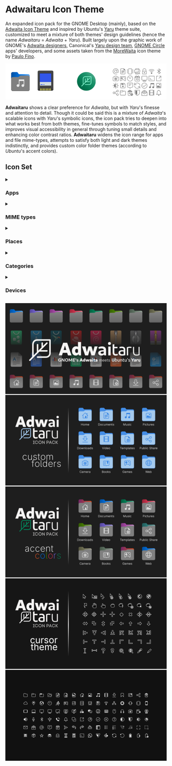 # Adwaitaru Icon Theme
An expanded icon pack for the GNOME Desktop (mainly), based on the [Adwaita Icon Theme](https://gitlab.gnome.org/GNOME/adwaita-icon-theme) and inspired by Ubuntu's [Yaru](https://github.com/ubuntu/yaru) theme suite, customized to meet a mixture of both themes' design guidelines (hence the name _Adwaitaru_ = _Adwaita_ + _Yaru_).
Built largely upon the graphic work of GNOME's [Adwaita designers](https://gitlab.gnome.org/GNOME/adwaita-icon-theme/-/blob/master/AUTHORS), Canonical's [Yaru design team](https://github.com/ubuntu/yaru/blob/master/icons/AUTHORS), [GNOME Circle](https://apps.gnome.org/#circle) apps' developers, and some assets taken from the [MoreWaita](https://github.com/somepaulo/MoreWaita) icon theme by [Paulo Fino](https://github.com/somepaulo).

![Adwaitaru Icons](./assets/logo.png)

**Adwaitaru** shows a clear preference for *Adwaita*, but with *Yaru*'s finesse and attention to detail. Though it could be said this is a mixture of *Adwaita*'s scalable icons with *Yaru*'s symbolic icons, the icon pack tries to deepen into what works best from both themes, fine-tunes symbols to match styles, and improves visual accessibility in general through tuning small details and enhancing color contrast ratios. **Adwaitaru** widens the icon range for apps and file mime-types, attempts to satisfy both light and dark themes indistinctly, and provides custom color folder themes (according to *Ubuntu*'s accent colors).

## Icon Set

<details>
<summary><h3>Apps</h3></summary>

![icon](./Adwaitaru/scalable/apps/alacritty.svg "Alacritty")
![icon](./Adwaitaru/scalable/apps/app-center.svg "App Center")
![icon](./Adwaitaru/scalable/apps/ardour.svg "Ardour")
![icon](./Adwaitaru/scalable/apps/audacity.svg "Audacity")
![icon](./Adwaitaru/scalable/apps/cemu.svg "Cemu")
![icon](./Adwaitaru/scalable/apps/chrome.svg "Chrome")
![icon](./Adwaitaru/scalable/apps/chromium.svg "Chromium")
![icon](./Adwaitaru/scalable/apps/darktable.svg "Darktable")
![icon](./Adwaitaru/scalable/apps/resolve.svg "DaVinci Resolve")
![icon](./Adwaitaru/scalable/apps/discord.svg "Discord")
![icon](./Adwaitaru/scalable/apps/dolphin-emu.svg "Dolphin Emulator")
![icon](./Adwaitaru/scalable/apps/firefox.svg "Firefox")
![icon](./Adwaitaru/scalable/apps/firefox-focus.svg "Firefox Focus")
![icon](./Adwaitaru/scalable/apps/firefox-nightly.svg "Firefox Nightly")
![icon](./Adwaitaru/scalable/apps/firefox-developer-edition.svg "Firefox Developer Edition")
![icon](./Adwaitaru/scalable/apps/fleet.svg "Fleet")
![icon](./Adwaitaru/scalable/apps/org.gnome.baobab.svg "GNOME Baobab")
![icon](./Adwaitaru/scalable/apps/org.gnome.Boxes.svg "GNOME Boxes")
![icon](./Adwaitaru/scalable/apps/org.gnome.brasero.svg "GNOME Brasero")
![icon](./Adwaitaru/scalable/apps/org.gnome.Calculator.svg "GNOME Calculator")
![icon](./Adwaitaru/scalable/apps/org.gnome.Calendar.svg "GNOME Calendar")
![icon](./Adwaitaru/scalable/apps/org.gnome.Characters.svg "GNOME Characters")
![icon](./Adwaitaru/scalable/apps/org.gnome.font-viewer.svg "GNOME Fonts")
![icon](./Adwaitaru/scalable/apps/org.gnome.clocks.svg "GNOME Clock")
![icon](./Adwaitaru/scalable/apps/org.gnome.Connections.svg "GNOME Connections")
![icon](./Adwaitaru/scalable/apps/org.gnome.Contacts.svg "GNOME Contacts")
![icon](./Adwaitaru/scalable/apps/org.gnome.DejaDup.svg "GNOME BackUps")
![icon](./Adwaitaru/scalable/apps/org.gnome.Devhelp.svg "GNOME Developer Help")
![icon](./Adwaitaru/scalable/apps/org.gnome.eog.svg "Eye of GNOME")
![icon](./Adwaitaru/scalable/apps/org.gnome.Loupe.svg "GNOME Loupe")
![icon](./Adwaitaru/scalable/apps/org.gnome.Epiphany.svg "GNOME Epiphany Browser")
![icon](./Adwaitaru/scalable/apps/okular.svg "Okular")
![icon](./Adwaitaru/scalable/apps/org.gnome.Evince.svg "GNOME Evince Reader")
![icon](./Adwaitaru/scalable/apps/org.gnome.Papers.svg "GNOME Papers")
![icon](./Adwaitaru/scalable/apps/org.gnome.Extensions.svg "GNOME Extensions")
![icon](./Adwaitaru/scalable/apps/org.gnome.FileRoller.svg "GNOME File Roller")
![icon](./Adwaitaru/scalable/apps/org.gnome.Glade.svg "GNOME Glade Designer")
![icon](./Adwaitaru/scalable/apps/org.gnome.yelp.svg "GNOME Help")
![icon](./Adwaitaru/scalable/apps/org.gnome.Logs.svg "GNOME Logs")
![icon](./Adwaitaru/scalable/apps/org.gnome.Maps.svg "GNOME Maps")
![icon](./Adwaitaru/scalable/apps/org.gnome.Mahjongg.svg "GNOME Mahjongg")
![icon](./Adwaitaru/scalable/apps/org.gnome.Mines.svg "GNOME MineSweeper")
![icon](./Adwaitaru/scalable/apps/org.gnome.Music.svg "GNOME Music")
![icon](./Adwaitaru/scalable/apps/org.gnome.Rhythmbox3.svg "RhythmBox")
![icon](./Adwaitaru/scalable/apps/org.gnome.Nautilus.svg "GNOME Nautilus File Explorer")
![icon](./Adwaitaru/scalable/apps/org.gnome.Photos.svg "GNOME Photos")
![icon](./Adwaitaru/scalable/apps/org.gnome.Podcasts.svg "GNOME Podcasts")
![icon](./Adwaitaru/scalable/apps/org.gnome.seahorse.Application.svg "GNOME SeaHorse")
![icon](./Adwaitaru/scalable/apps/org.gnome.Settings.svg "GNOME Settings")
![icon](./Adwaitaru/scalable/apps/org.gnome.Shotwell.svg "ShotWell")
![icon](./Adwaitaru/scalable/apps/org.gnome.SimpleScan.svg "GNOME SimpleScan")
![icon](./Adwaitaru/scalable/apps/org.gnome.Snapshot.svg "GNOME SnapShot")
![icon](./Adwaitaru/scalable/apps/org.gnome.Software.svg "GNOME Software Store")
![icon](./Adwaitaru/scalable/apps/org.gnome.Sysprof.svg "GNOME System Proof")
![icon](./Adwaitaru/scalable/apps/org.gnome.Console.svg "GNOME Console")
![icon](./Adwaitaru/scalable/apps/org.gnome.Terminal.svg "GNOME Terminal")
![icon](./Adwaitaru/scalable/apps/org.gnome.SystemMonitor.svg "GNOME System Monitor")
![icon](./Adwaitaru/scalable/apps/org.gnome.TextEditor.svg "GNOME Text Editor")
![icon](./Adwaitaru/scalable/apps/org.gnome.Todo.hicolor.svg "GNOME To-Do Lists")
![icon](./Adwaitaru/scalable/apps/gnome-tweak-tool.svg "GNOME Tweaks")
![icon](./Adwaitaru/scalable/apps/org.gnome.Totem.svg "GNOME Video")
![icon](./Adwaitaru/scalable/apps/org.gnome.Weather.svg "GNOME Weather")
![icon](./Adwaitaru/scalable/apps/org.gnome.Tour.svg "GNOME Welcome Tour")
![icon](./Adwaitaru/scalable/apps/org.gnome.World.Secrets.svg "GNOME Secrets")
![icon](./Adwaitaru/scalable/apps/org.gnome.DiskUtility.svg "GNOME Disks")
![icon](./Adwaitaru/scalable/apps/gparted.svg "GParted")
![icon](./Adwaitaru/scalable/apps/gsmartcontrol.svg "GSmartControl")
![icon](./Adwaitaru/scalable/apps/ubiquity.svg "Ubiquity")
![icon](./Adwaitaru/scalable/apps/se.sjoerd.Graphs.svg "Graphs")
![icon](./Adwaitaru/scalable/apps/dev.Cogitri.Health.svg "Health")
![icon](./Adwaitaru/scalable/apps/joplin.svg "Joplin")
![icon](./Adwaitaru/scalable/apps/re.sonny.Junction.svg "Junction")
![icon](./Adwaitaru/scalable/apps/karbon.svg "Karbon")
![icon](./Adwaitaru/scalable/apps/kdenlive.svg "KDEnlive")
![icon](./Adwaitaru/scalable/apps/elisa.svg "Elisa")
![icon](./Adwaitaru/scalable/apps/labplot.svg "LabPlot")
![icon](./Adwaitaru/scalable/apps/libreoffice-main.svg "LibreOffice StartCenter")
![icon](./Adwaitaru/scalable/apps/libreoffice-base.svg "LibreOffice Base")
![icon](./Adwaitaru/scalable/apps/libreoffice-calc.svg "LibreOffice Calc")
![icon](./Adwaitaru/scalable/apps/libreoffice-draw.svg "LibreOffice Draw")
![icon](./Adwaitaru/scalable/apps/libreoffice-impress.svg "LibreOffice Impress")
![icon](./Adwaitaru/scalable/apps/libreoffice-math.svg "LibreOffice Math")
![icon](./Adwaitaru/scalable/apps/libreoffice-writer.svg "LibreOffice Writer")
![icon](./Adwaitaru/scalable/apps/menu-editor.svg "Libre Menu Editor")
![icon](./Adwaitaru/scalable/apps/lmms.svg "Linux Multimedia Studio")
![icon](./Adwaitaru/scalable/apps/livepatch.svg "LivePatch")
![icon](./Adwaitaru/scalable/apps/lutris.svg "Lutris")
![icon](./Adwaitaru/scalable/apps/microsoft-edge.svg "Microsoft Edge")
![icon](./Adwaitaru/scalable/apps/musescore.svg "MuseScore")
![icon](./Adwaitaru/scalable/apps/obsidian.svg "Obsidian")
![icon](./Adwaitaru/scalable/apps/onlyoffice.svg "OnlyOffice")
![icon](./Adwaitaru/scalable/apps/openvpn.svg "OpenVPN")
![icon](./Adwaitaru/scalable/apps/opera.svg "Opera")
![icon](./Adwaitaru/scalable/categories/applications-education.svg "PaperWork")
![icon](./Adwaitaru/scalable/apps/dev.tchx84.Portfolio.svg "Portfolio")
![icon](./Adwaitaru/scalable/apps/portmaster.svg "PortMaster")
![icon](./Adwaitaru/scalable/apps/protonvpn.svg "Proton VPN")
![icon](./Adwaitaru/scalable/apps/qgis.svg "QGIS")
![icon](./Adwaitaru/scalable/apps/rawtherapee.svg "RawTherapee")
![icon](./Adwaitaru/scalable/apps/rnote.svg "Rnote")
![icon](./Adwaitaru/scalable/apps/scribus.svg "Scribus")
![icon](./Adwaitaru/scalable/apps/sioyek.svg "Sioyek")
![icon](./Adwaitaru/scalable/apps/software-properties.svg "Software Properties")
![icon](./Adwaitaru/scalable/apps/software-updater.svg "Software Updater")
![icon](./Adwaitaru/scalable/apps/spotify.svg "Spotify")
![icon](./Adwaitaru/scalable/apps/steam.svg "Steam")
![icon](./Adwaitaru/scalable/apps/stremio.svg "Stremio")
![icon](./Adwaitaru/scalable/apps/sublime-text.svg "Sublime Text")
![icon](./Adwaitaru/scalable/apps/synaptic.svg "Synaptic Package Manager")
![icon](./Adwaitaru/scalable/apps/thunderbird.svg "Thunderbird")
![icon](./Adwaitaru/scalable/apps/timeshift.svg "TimeShift")
![icon](./Adwaitaru/scalable/apps/tor.svg "TOR Browser")
![icon](./Adwaitaru/scalable/apps/me.iepure.devtoolbox.svg "Developer Toolbox")
![icon](./Adwaitaru/scalable/apps/vlc.svg "VLC")
![icon](./Adwaitaru/scalable/apps/whatsapp.svg "WhatsApp")
![icon](./Adwaitaru/scalable/apps/re.sonny.Workbench.svg "Workbench")
![icon](./Adwaitaru/scalable/apps/notesnook.svg "NoteSnook")
![icon](./Adwaitaru/scalable/apps/zed.svg "Zed")
![icon](./Adwaitaru/scalable/apps/zen-browser.svg "Zen Browser")
![icon](./Adwaitaru/scalable/apps/zettlr.svg "Zettlr")
</details>
<details>
<summary><h3>MIME types</h3></summary>

![icon](./Adwaitaru/scalable/mimetypes/application-x-executable.svg "Executable")
![icon](./Adwaitaru/scalable/mimetypes/application-x-sharedlib.svg "Shared Library")
![icon](./Adwaitaru/scalable/mimetypes/application-vnd.appimage.svg "AppImage")
![icon](./Adwaitaru/scalable/mimetypes/text-x-dart.svg "Dart File/Application")
![icon](./Adwaitaru/scalable/mimetypes/application-x-ms-dos-executable.svg "Windows Native Application")
![icon](./Adwaitaru/scalable/mimetypes/application-apk.svg "Android App")
![icon](./Adwaitaru/scalable/mimetypes/package-x-generic.svg "Generic Package")
![icon](./Adwaitaru/scalable/mimetypes/x-package-repository.svg "Package Repository")
![icon](./Adwaitaru/scalable/mimetypes/application-x-rar.svg "RAR File")
![icon](./Adwaitaru/scalable/mimetypes/application-x-addon.svg "Extension")
![icon](./Adwaitaru/scalable/mimetypes/font-x-generic.svg "Font File")
![icon](./Adwaitaru/scalable/mimetypes/image-x-generic.svg "Generic Image")
![icon](./Adwaitaru/scalable/mimetypes/image-jpeg.svg "Joint Photography (JPG/JPEG)")
![icon](./Adwaitaru/scalable/mimetypes/image-tiff.svg "Tagged Image (TIFF)")
![icon](./Adwaitaru/scalable/mimetypes/image-gif.svg "Graphics Interchange (GIF)")
![icon](./Adwaitaru/scalable/mimetypes/image-svg+xml.svg "Scalable Vector Graphic (SVG)")
![icon](./Adwaitaru/scalable/mimetypes/image-bmp.svg "BitMap (BMP)")
![icon](./Adwaitaru/scalable/mimetypes/image-ico.svg "Icon")
![icon](./Adwaitaru/scalable/mimetypes/image-png.svg "Portable Networks Graphic (PNG)")
![icon](./Adwaitaru/scalable/mimetypes/image-x-cursor.svg "Cursor")
![icon](./Adwaitaru/scalable/mimetypes/rom.svg "ROM File")
![icon](./Adwaitaru/scalable/mimetypes/application-x-note.svg "Note")
![icon](./Adwaitaru/scalable/mimetypes/video-x-generic.svg "Video")
![icon](./Adwaitaru/scalable/mimetypes/audio-x-generic.svg "Audio")
![icon](./Adwaitaru/scalable/mimetypes/audio-x-playlist.svg "Playlist")
![icon](./Adwaitaru/scalable/apps/org.gnome.Podcasts.svg "Podcast")
![icon](./Adwaitaru/scalable/mimetypes/application-x-firmware.svg "Firmware")
![icon](./Adwaitaru/scalable/mimetypes/application-certificate.svg "Certificate")
![icon](./Adwaitaru/scalable/mimetypes/application-pgp-encrypted.svg "PGP Encrypted")
![icon](./Adwaitaru/scalable/mimetypes/application-pgp-keys.svg "PGP Key")
![icon](./Adwaitaru/scalable/mimetypes/application-pgp-signature.svg "PGP Signature")
![icon](./Adwaitaru/scalable/mimetypes/application-x-hwp.svg "HWP/HWPX File")
![icon](./Adwaitaru/scalable/mimetypes/application-drawing.svg "Generic Drawing / GIMP File (XCF)")
![icon](./Adwaitaru/scalable/mimetypes/application-x-krita.svg "Krita Drawing")
![icon](./Adwaitaru/scalable/mimetypes/application-epub+zip.svg "eBook")
![icon](./Adwaitaru/scalable/mimetypes/application-geo+json.svg "Map")
![icon](./Adwaitaru/scalable/mimetypes/application-x-desktop.svg "Desktop File")
![icon](./Adwaitaru/scalable/mimetypes/application-x-partial-download.svg "Torrent / Partial Download")
![icon](./Adwaitaru/scalable/mimetypes/application-x-cd-image.svg "ISO/CD Image")
![icon](./Adwaitaru/scalable/mimetypes/application-x-compressed-iso.svg "Compressed ISO/CD Image")
![icon](./Adwaitaru/scalable/mimetypes/message.svg "Message")
![icon](./Adwaitaru/scalable/mimetypes/application-x-rss+xml.svg "RSS Feed")
![icon](./Adwaitaru/scalable/mimetypes/application-pdf.svg "Portable Document (PDF)")
![icon](./Adwaitaru/scalable/mimetypes/application-postscript.svg "PostScript (EPS)")
![icon](./Adwaitaru/scalable/mimetypes/application-xps.svg "XPS Document")
![icon](./Adwaitaru/scalable/mimetypes/application-rnote.svg "Rnote")
![icon](./Adwaitaru/scalable/mimetypes/application-vnd.font-fontforge-sfd.svg "FontForge Project")
![icon](./Adwaitaru/scalable/mimetypes/application-x-xopp.svg "Xopp File")
![icon](./Adwaitaru/scalable/mimetypes/application-vnd.comicbook+zip.svg "Comic Book")
![icon](./Adwaitaru/scalable/mimetypes/application-x-musescore.svg "Sheet Music / MuseScore File")
![icon](./Adwaitaru/scalable/mimetypes/text-x-sql.svg "Database")
![icon](./Adwaitaru/scalable/mimetypes/x-office-calendar.svg "Calendar")
![icon](./Adwaitaru/scalable/mimetypes/x-office-contact.svg "Contact")
![icon](./Adwaitaru/scalable/mimetypes/document.svg "Generic Document")
![icon](./Adwaitaru/scalable/mimetypes/x-office-document.svg "Office Document")
![icon](./Adwaitaru/scalable/mimetypes/x-office-document-template.svg "Office Document Template")
![icon](./Adwaitaru/scalable/mimetypes/x-office-presentation.svg "Office Presentation")
![icon](./Adwaitaru/scalable/mimetypes/x-office-presentation-template.svg "Office Presentation Template")
![icon](./Adwaitaru/scalable/mimetypes/x-office-spreadsheet.svg "Office Spreadsheet")
![icon](./Adwaitaru/scalable/mimetypes/x-office-spreadsheet-template.svg "Office Spreadsheet Template")
![icon](./Adwaitaru/scalable/mimetypes/x-office-drawing.svg "Office Drawing")
![icon](./Adwaitaru/scalable/mimetypes/text-mathml.svg "Math Formula")
![icon](./Adwaitaru/scalable/mimetypes/application-vnd.ms-access.svg "Microsoft Access Database")
![icon](./Adwaitaru/scalable/mimetypes/application-vnd.ms-excel.svg "Microsoft Excel Sheet")
![icon](./Adwaitaru/scalable/mimetypes/application-msonenote.svg "Microsoft OneNote Notebook")
![icon](./Adwaitaru/scalable/mimetypes/application-msoutlook.svg "Microsoft Outlook Mail")
![icon](./Adwaitaru/scalable/mimetypes/application-vnd.ms-powerpoint.svg "Microsoft PowerPoint Presentation")
![icon](./Adwaitaru/scalable/mimetypes/application-vnd.ms-project.svg "Microsoft Project")
![icon](./Adwaitaru/scalable/mimetypes/application-vnd.ms-publisher.svg "Microsoft Publisher Design")
![icon](./Adwaitaru/scalable/mimetypes/application-vnd.ms-word.svg "Microsoft Word Document")
![icon](./Adwaitaru/scalable/mimetypes/wps-office-doc.svg "WPS Word Document")
![icon](./Adwaitaru/scalable/mimetypes/wps-office-ppt.svg "WPS Presentation")
![icon](./Adwaitaru/scalable/mimetypes/wps-office-xls.svg "WPS Spreadsheet")
![icon](./Adwaitaru/scalable/apps/google-docs.svg "Google Document")
![icon](./Adwaitaru/scalable/apps/google-sheets.svg "Google SpreadSheet")
![icon](./Adwaitaru/scalable/apps/google-slides.svg "Google Slideshow")
![icon](./Adwaitaru/scalable/apps/google-drawing.svg "Google Drawing")
![icon](./Adwaitaru/scalable/apps/google-forms.svg "Google Form")
![icon](./Adwaitaru/scalable/apps/google-sites.svg "Google WebSite")
![icon](./Adwaitaru/scalable/apps/google-my-maps.svg "Google Map")
![icon](./Adwaitaru/scalable/apps/google-script.svg "Google Script")
![icon](./Adwaitaru/scalable/mimetypes/application-vnd.iccprofile.svg "Color Profile")
![icon](./Adwaitaru/scalable/mimetypes/application-x-theme.svg "Custom Theme")
![icon](./Adwaitaru/scalable/mimetypes/application-mathematica.svg "Mathematica File")
![icon](./Adwaitaru/scalable/mimetypes/application-vnd.wolfram.player.svg "Mathematica Player")
![icon](./Adwaitaru/scalable/mimetypes/application-vnd.wolfram.mathematica.package.svg "Mathematica Package")
![icon](./Adwaitaru/scalable/mimetypes/application-x-ardour.svg "Ardour Project")
![icon](./Adwaitaru/scalable/mimetypes/application-x-audacity-project.svg "Audacity Project")
![icon](./Adwaitaru/scalable/mimetypes/application-x-lmms-project.svg "Linux Multimedia (LMMS) Project")
![icon](./Adwaitaru/scalable/mimetypes/application-vnd.scribus.svg "Scribus Design")
![icon](./Adwaitaru/scalable/mimetypes/application-x-free.svg "Lunacy/Sketch File")
![icon](./Adwaitaru/scalable/mimetypes/application-x-bittorrent.svg "BitTorrent")
![icon](./Adwaitaru/scalable/mimetypes/application-vnd.flowblade-project.svg "FlowBlade Project")
![icon](./Adwaitaru/scalable/mimetypes/text-x-xptv.svg "Pitivi Video Edition")
![icon](./Adwaitaru/scalable/mimetypes/model.svg "Generic Model")
![icon](./Adwaitaru/scalable/mimetypes/application-x-glade.svg "Glade Interface Design")
![icon](./Adwaitaru/scalable/mimetypes/application-x-godot-project.svg "Godot Project/Resource/Scene")
![icon](./Adwaitaru/scalable/mimetypes/application-x-karbon.svg "Karbon Design")
![icon](./Adwaitaru/scalable/mimetypes/application-x-kdenlive.svg "KDENlive Video")
![icon](./Adwaitaru/scalable/mimetypes/application-x-labplot.svg "LabPlot File")
![icon](./Adwaitaru/scalable/mimetypes/application-software.svg "Software App")
![icon](./Adwaitaru/scalable/mimetypes/application-x-deb.svg "Debian (DEB) Package")
![icon](./Adwaitaru/scalable/mimetypes/application-x-rpm.svg "RedHat Package (RPM)")
![icon](./Adwaitaru/scalable/mimetypes/application-x-alpm-package.svg "Arch (ALPM) Package")
![icon](./Adwaitaru/scalable/mimetypes/application-vnd.snap.svg "Snappy Package (Snap)")
![icon](./Adwaitaru/scalable/mimetypes/application-vnd.flatpak.svg "FlatPak")
![icon](./Adwaitaru/scalable/mimetypes/application-vnd.flatpak.ref.svg "FlatPak Reference")
![icon](./Adwaitaru/scalable/mimetypes/text-dockerfile.svg "Docker File")
![icon](./Adwaitaru/scalable/mimetypes/application-birdfont.svg "BirdFont Project")
![icon](./Adwaitaru/scalable/mimetypes/text-x-gettext-translation.svg "Translation")
![icon](./Adwaitaru/scalable/mimetypes/text-x-generic.svg "Plain Text")
![icon](./Adwaitaru/scalable/mimetypes/text-richtext.svg "Enriched Format Text")
![icon](./Adwaitaru/scalable/mimetypes/text-x-authors.svg "Authors")
![icon](./Adwaitaru/scalable/mimetypes/text-x-copying.svg "Copying License")
![icon](./Adwaitaru/scalable/mimetypes/text-x-readme.svg "Read-me Text")
![icon](./Adwaitaru/scalable/mimetypes/text-x-install.svg "Installation Instructions")
![icon](./Adwaitaru/scalable/mimetypes/text-markdown.svg "Markdown File")
![icon](./Adwaitaru/scalable/mimetypes/text-x-cobol.svg "Cobol")
![icon](./Adwaitaru/scalable/mimetypes/text-x-log.svg "Log")
![icon](./Adwaitaru/scalable/mimetypes/text-x-changelog.svg "Changelog")
![icon](./Adwaitaru/scalable/mimetypes/text-x-script.svg "Common Script")
![icon](./Adwaitaru/scalable/mimetypes/text-html.svg "HyperText Markup File (HTML)")
![icon](./Adwaitaru/scalable/mimetypes/application-x-bin.svg "Binary Code")
![icon](./Adwaitaru/scalable/mimetypes/text-x-makefile.svg "MakeFile")
![icon](./Adwaitaru/scalable/mimetypes/text-x-patch.svg "Patch")
![icon](./Adwaitaru/scalable/mimetypes/text-x-hex.svg "Hexadecimal Script")
![icon](./Adwaitaru/scalable/mimetypes/application-x-shellscript.svg "Shell Script")
![icon](./Adwaitaru/scalable/mimetypes/text-xml.svg "Extended Markup (XML)")
![icon](./Adwaitaru/scalable/mimetypes/application-x-yaml.svg "YAML File")
![icon](./Adwaitaru/scalable/mimetypes/text-x-c.svg "C")
![icon](./Adwaitaru/scalable/mimetypes/text-x-cpp.svg "C++")
![icon](./Adwaitaru/scalable/mimetypes/text-x-csharp.svg "C#")
![icon](./Adwaitaru/scalable/mimetypes/text-x-chdr.svg "H")
![icon](./Adwaitaru/scalable/mimetypes/text-x-cpphdr.svg "H++")
![icon](./Adwaitaru/scalable/mimetypes/text-x-java.svg "Java")
![icon](./Adwaitaru/scalable/mimetypes/text-x-javascript.svg "JavaScript")
![icon](./Adwaitaru/scalable/mimetypes/text-x-typescript.svg "TypeScript")
![icon](./Adwaitaru/scalable/mimetypes/text-css.svg "Cascading StyleSheet (CSS)")
![icon](./Adwaitaru/scalable/mimetypes/text-less.svg "Leaner StyleSheet")
![icon](./Adwaitaru/scalable/mimetypes/text-x-sass.svg "Syntactically Awesome StyleSheet (SASS/SCSS)")
![icon](./Adwaitaru/scalable/mimetypes/text-x-python.svg "Python Script")
![icon](./Adwaitaru/scalable/mimetypes/text-x-php.svg "PHP Script")
![icon](./Adwaitaru/scalable/mimetypes/text-x-qml.svg "QML Widget")
![icon](./Adwaitaru/scalable/mimetypes/text-x-fortran.svg "Fortran Script")
![icon](./Adwaitaru/scalable/mimetypes/text-x-kotlin.svg "Kotlin Script")
![icon](./Adwaitaru/scalable/mimetypes/text-x-vala.svg "Vala Script")
![icon](./Adwaitaru/scalable/mimetypes/text-x-lua.svg "Lua Script")
![icon](./Adwaitaru/scalable/mimetypes/text-x-ruby.svg "Ruby Gem")
![icon](./Adwaitaru/scalable/mimetypes/application-json.svg "JSON File")
![icon](./Adwaitaru/scalable/mimetypes/text-x-meson.svg "Meson File")
![icon](./Adwaitaru/scalable/mimetypes/text-rust.svg "Rust Script")
![icon](./Adwaitaru/scalable/mimetypes/text-x-systemd-unit.svg "SystemD Unit")
![icon](./Adwaitaru/scalable/mimetypes/text-x-tex.svg "TEX File")
![icon](./Adwaitaru/scalable/mimetypes/text-x-julia.svg "Julia Script")
![icon](./Adwaitaru/scalable/mimetypes/text-x-r.svg "R File")
![icon](./Adwaitaru/scalable/mimetypes/text-rdf.svg "RDF File")
![icon](./Adwaitaru/scalable/mimetypes/text-x-go.svg "GO File")
![icon](./Adwaitaru/scalable/mimetypes/text-x-arduino.svg "Arduino")
![icon](./Adwaitaru/scalable/mimetypes/application-toml.svg "Tom's Language (TOML) File")
![icon](./Adwaitaru/scalable/mimetypes/application-vnd.adobe.aftereffects.project.svg "Adobe AfterEffects Project")
![icon](./Adwaitaru/scalable/mimetypes/application-illustrator.svg "Adobe Illustrator Project")
![icon](./Adwaitaru/scalable/mimetypes/application-x-photoshop.svg "Adobe Photoshop Project")
![icon](./Adwaitaru/scalable/mimetypes/application-vnd.adobe.xd.svg "Adobe Xd Prototype")
![icon](./Adwaitaru/scalable/mimetypes/application-flash.svg "Adobe Flash Video")
![icon](./Adwaitaru/scalable/mimetypes/application-x-shockwave-flash.svg "Adobe ShockWave Video")
![icon](./Adwaitaru/scalable/mimetypes/virtualbox-hdd.svg "VirtualBox HDD Image")
![icon](./Adwaitaru/scalable/mimetypes/virtualbox-ova.svg "VirtualBox OVA Image")
![icon](./Adwaitaru/scalable/mimetypes/virtualbox-ovf.svg "VirtualBox OVF Image")
![icon](./Adwaitaru/scalable/mimetypes/virtualbox-vbox.svg "VirtualBox VBox Image")
![icon](./Adwaitaru/scalable/mimetypes/virtualbox-vbox-extpack.svg "VirtualBox VBox Extension Pack")
![icon](./Adwaitaru/scalable/mimetypes/virtualbox-vdi.svg "VirtualBox VDI Image")
![icon](./Adwaitaru/scalable/mimetypes/virtualbox-vhd.svg "VirtualBox VHD Image")
![icon](./Adwaitaru/scalable/mimetypes/virtualbox-vmdk.svg "VirtualBox VMDK Image")
![icon](./Adwaitaru/scalable/mimetypes/application-x-mobipocket-ebook.svg "MobiPocket eBook")
![icon](./Adwaitaru/scalable/mimetypes/application-x-trash.svg "Trash/Cache File")
![icon](./Adwaitaru/scalable/mimetypes/application-x-generic.svg "Generic File")
![icon](./Adwaitaru/scalable/mimetypes/empty.svg "Empty File")
![icon](./Adwaitaru/scalable/mimetypes/unknown.svg "Unknown Filetype")
![icon](./Adwaitaru/scalable/mimetypes/inode-symlink.svg "Symbolic Link")
![icon](./Adwaitaru/scalable/status/image-missing.svg "Missing Image")
</details>
<details>
<summary><h3>Places</h3></summary>

![icon](./Adwaitaru/scalable/apps/file-manager.svg "File Manager")
![icon](./Adwaitaru/scalable/places/user-home.svg "Home")
![icon](./Adwaitaru/scalable/places/folder-apps.svg "Apps")
![icon](./Adwaitaru/scalable/places/folder-recent.svg "Backup")
![icon](./Adwaitaru/scalable/places/user-bookmarks.svg "Bookmarks")
![icon](./Adwaitaru/scalable/places/folder-books.svg "Books")
![icon](./Adwaitaru/scalable/places/folder-camera.svg "Camera")
![icon](./Adwaitaru/scalable/places/folder-cloud.svg "Cloud")
![icon](./Adwaitaru/scalable/places/folder-code.svg "Code")
![icon](./Adwaitaru/scalable/places/folder-documents.svg "Documents")
![icon](./Adwaitaru/scalable/places/folder-download.svg "Downloads")
![icon](./Adwaitaru/scalable/places/folder-fonts.svg "Fonts")
![icon](./Adwaitaru/scalable/places/folder-games.svg "Games")
![icon](./Adwaitaru/scalable/places/folder-git.svg "Git")
![icon](./Adwaitaru/scalable/places/folder-mail.svg "Mail")
![icon](./Adwaitaru/scalable/places/folder-model.svg "Models")
![icon](./Adwaitaru/scalable/places/folder-music.svg "Music")
![icon](./Adwaitaru/scalable/places/folder-piano.svg "Piano")
![icon](./Adwaitaru/scalable/places/folder-pictures.svg "Pictures")
![icon](./Adwaitaru/scalable/places/folder-private.svg "Private")
![icon](./Adwaitaru/scalable/places/folder-publicshare.svg "Public Share")
![icon](./Adwaitaru/scalable/places/folder-screenshots.svg "Screenshots")
![icon](./Adwaitaru/scalable/places/folder-sheetmusic.svg "Sheet Music")
![icon](./Adwaitaru/scalable/places/folder-snap.svg "Snaps")
![icon](./Adwaitaru/scalable/places/folder-templates.svg "Templates")
![icon](./Adwaitaru/scalable/places/folder-videos.svg "Videos")
![icon](./Adwaitaru/scalable/places/folder-web.svg "Web")
![icon](./Adwaitaru/scalable/places/folder-remote.svg "Remote Folder")
![icon](./Adwaitaru/scalable/places/folder.svg "Folder")
![icon](./Adwaitaru/scalable/status/folder-open.svg "Folder (open)")
</details>
<details>
<summary><h3>Categories</h3></summary>

![icon](./Adwaitaru/scalable/status/avatar-default.svg "User")
![icon](./Adwaitaru/scalable/categories/preferences-desktop-online-accounts.svg "Online Accounts")
![icon](./Adwaitaru/scalable/categories/preferences-desktop-accessibility.svg "Accessibility")
![icon](./Adwaitaru/scalable/apps/org.gnome.design.AppIconPreview.svg "Accessories")
![icon](./Adwaitaru/scalable/categories/preferences-system-bluetooth.svg "Bluetooth")
![icon](./Adwaitaru/scalable/categories/preferences-color.svg "Color")
![icon](./Adwaitaru/scalable/apps/re.sonny.Junction.svg "Default Apps")
![icon](./Adwaitaru/scalable/categories/applications-development.svg "Development")
![icon](./Adwaitaru/scalable/devices/video-display.svg "Display")
![icon](./Adwaitaru/scalable/devices/cpu.svg "Driver / Firmware")
![icon](./Adwaitaru/scalable/categories/applications-education.svg "Education")
![icon](./Adwaitaru/scalable/apps/org.gnome.font-viewer.svg "Fonts")
![icon](./Adwaitaru/scalable/devices/input-keyboard.svg "Keyboard")
![icon](./Adwaitaru/scalable/categories/preferences-desktop-keyboard-shortcuts.svg "Keyboard Shortcuts")
![icon](./Adwaitaru/scalable/categories/preferences-desktop-locale.svg "Languages")
![icon](./Adwaitaru/scalable/apps/se.sjoerd.Graphs.svg "Mathematics")
![icon](./Adwaitaru/scalable/categories/applications-engineering.svg "Engineering")
![icon](./Adwaitaru/scalable/categories/applications-games.svg "Games")
![icon](./Adwaitaru/scalable/mimetypes/application-drawing.svg "Graphics")
![icon](./Adwaitaru/scalable/apps/dev.Cogitri.Health.svg "Health")
![icon](./Adwaitaru/scalable/devices/input-tablet.svg "Input Sources")
![icon](./Adwaitaru/scalable/apps/org.gnome.Epiphany.svg "Internet")
![icon](./Adwaitaru/scalable/categories/applications-multimedia.svg "Multimedia / Codecs")
![icon](./Adwaitaru/scalable/categories/preferences-system-network.svg "Network")
![icon](./Adwaitaru/scalable/apps/dev.tchx84.Portfolio.svg "Office")
![icon](./Adwaitaru/scalable/devices/audio-headset.svg "Peripherals")
![icon](./Adwaitaru/scalable/apps/org.gnome.Papers.svg "Science")
![icon](./Adwaitaru/scalable/devices/audio-speakers.svg "Sound")
![icon](./Adwaitaru/scalable/apps/org.gnome.Settings.svg "System")
![icon](./Adwaitaru/scalable/apps/me.iepure.devtoolbox.svg "Utilities")
![icon](./Adwaitaru/scalable/apps/org.gnome.clocks.svg "Time")
![icon](./Adwaitaru/scalable/places/user-desktop.svg "Desktop")
![icon](./Adwaitaru/scalable/categories/preferences-desktop-wallpaper.svg "Wallpaper")
</details>
<details>
<summary><h3>Devices</h3></summary>

![icon](./Adwaitaru/scalable/devices/audio-headphones.svg "Headphones")
![icon](./Adwaitaru/scalable/devices/audio-headset.svg "Headset")
![icon](./Adwaitaru/scalable/devices/audio-speakers.svg "Speaker")
![icon](./Adwaitaru/scalable/devices/battery.svg "Battery")
![icon](./Adwaitaru/scalable/devices/camera-photo.svg "Photo Camera")
![icon](./Adwaitaru/scalable/devices/camera-video.svg "Video Camera")
![icon](./Adwaitaru/scalable/devices/camera-web.svg "Webcam")
![icon](./Adwaitaru/scalable/devices/computer.svg "Computer")
![icon](./Adwaitaru/scalable/devices/laptop.svg "Laptop")
![icon](./Adwaitaru/scalable/devices/tablet.svg "Tablet")
![icon](./Adwaitaru/scalable/devices/phone.svg "Smartphone")
![icon](./Adwaitaru/scalable/devices/ebook-reader.svg "eBook Reader")
![icon](./Adwaitaru/scalable/devices/video-display.svg "Video Display")
![icon](./Adwaitaru/scalable/devices/input-keyboard.svg "Keyboard")
![icon](./Adwaitaru/scalable/devices/input-mouse.svg "Mouse")
![icon](./Adwaitaru/scalable/devices/microphone.svg "Microphone")
![icon](./Adwaitaru/scalable/devices/input-gaming.svg "Gaming Controller")
![icon](./Adwaitaru/scalable/devices/input-touchpad.svg "Touch Pad")
![icon](./Adwaitaru/scalable/devices/input-tablet.svg "Touch Screen")
![icon](./Adwaitaru/scalable/devices/drive-harddisk.svg "Hard Disk")
![icon](./Adwaitaru/scalable/devices/drive-harddisk-ieee1394.svg "External Hard Disk")
![icon](./Adwaitaru/scalable/devices/drive-harddisk-solidstate.svg "Solid State Disk")
![icon](./Adwaitaru/scalable/devices/drive-multidisk.svg "Multi-Disk")
![icon](./Adwaitaru/scalable/devices/drive-removable-media.svg "Removable Media")
![icon](./Adwaitaru/scalable/devices/drive-optical.svg "Optical Drive")
![icon](./Adwaitaru/scalable/devices/media-optical.svg "Compact Disc (CD/DVD/VCR)")
![icon](./Adwaitaru/scalable/devices/media-removable.svg "Removable Drive")
![icon](./Adwaitaru/scalable/devices/drive-harddisk-usb.svg "USB Drive")
![icon](./Adwaitaru/scalable/devices/blueman-device.svg "Blueman Device")
![icon](./Adwaitaru/scalable/devices/media-flash.svg "SD Card")
![icon](./Adwaitaru/scalable/devices/media-floppy.svg "Diskette")
![icon](./Adwaitaru/scalable/devices/media-tape.svg "Cassette")
![icon](./Adwaitaru/scalable/devices/multimedia-player.svg "Music Player")
![icon](./Adwaitaru/scalable/devices/printer.svg "Printer")
![icon](./Adwaitaru/scalable/devices/printer-network.svg "Remote Printer")
![icon](./Adwaitaru/scalable/devices/scanner.svg "Scanner")
</details>

![Adwaitaru](./assets/adwaitaru_banner.png)
![Adwaitaru](./assets/adwaitaru_places.png)
![Adwaitaru](./assets/adwaitaru_colors.png)
![Adwaitaru](./assets/adwaitaru_cursors.png)
![Adwaitaru](./assets/adwaitaru_symbols.png)
